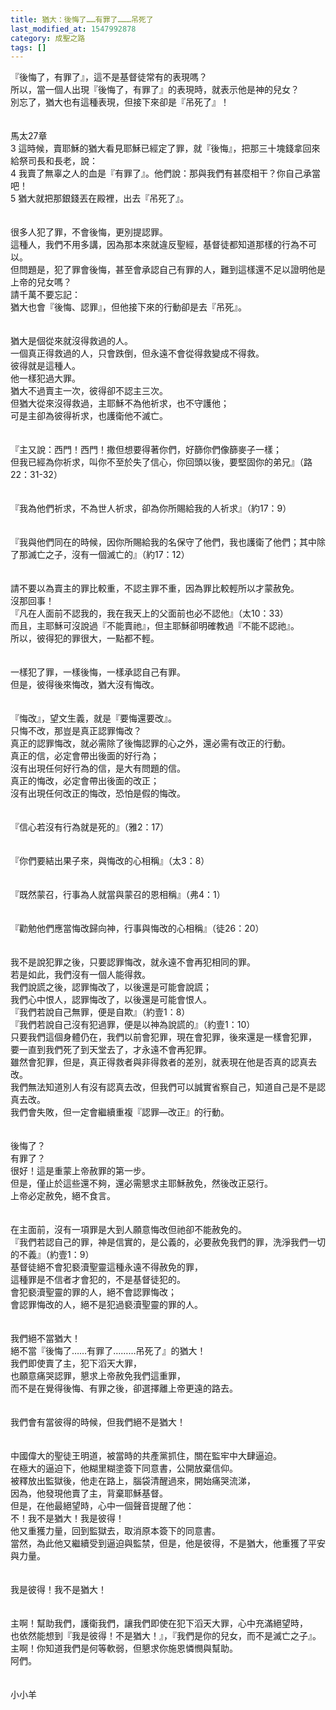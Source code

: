 ```yaml
---
title: 猶大：後悔了……有罪了………吊死了
last_modified_at: 1547992878
category: 成聖之路
tags: []
---
```


<p>『後悔了，有罪了』，這不是基督徒常有的表現嗎？<br/>所以，當一個人出現『後悔了，有罪了』的表現時，就表示他是神的兒女？<br/><!--more-->別忘了，猶大也有這種表現，但接下來卻是『吊死了』！<br/><br/><br/>馬太27章<br/>3 這時候，賣耶穌的猶大看見耶穌已經定了罪，就『後悔』，把那三十塊錢拿回來給祭司長和長老，說： <br/>4 我賣了無辜之人的血是『有罪了』。他們說：那與我們有甚麼相干？你自己承當吧！ <br/>5 猶大就把那銀錢丟在殿裡，出去『吊死了』。<br/><br/><br/>很多人犯了罪，不會後悔，更別提認罪。<br/>這種人，我們不用多講，因為那本來就違反聖經，基督徒都知道那樣的行為不可以。<br/>但問題是，犯了罪會後悔，甚至會承認自己有罪的人，難到這樣還不足以證明他是上帝的兒女嗎？<br/>請千萬不要忘記：<br/>猶大也會『後悔、認罪』，但他接下來的行動卻是去『吊死』。<br/><br/><br/>猶大是個從來就沒得救過的人。<br/>一個真正得救過的人，只會跌倒，但永遠不會從得救變成不得救。<br/>彼得就是這種人。<br/>他一樣犯過大罪。<br/>猶大不過賣主一次，彼得卻不認主三次。<br/>但猶大從來沒得救過，主耶穌不為他祈求，也不守護他；<br/>可是主卻為彼得祈求，也護衛他不滅亡。<br/><br/><br/>『主又說：西門！西門！撒但想要得著你們，好篩你們像篩麥子一樣；<br/>但我已經為你祈求，叫你不至於失了信心，你回頭以後，要堅固你的弟兄』（路22：31-32）<br/><br/><br/>『我為他們祈求，不為世人祈求，卻為你所賜給我的人祈求』（約17：9）<br/><br/><br/>『我與他們同在的時候，因你所賜給我的名保守了他們，我也護衛了他們；其中除了那滅亡之子，沒有一個滅亡的』（約17：12）<br/><br/><br/>請不要以為賣主的罪比較重，不認主罪不重，因為罪比較輕所以才蒙赦免。<br/>沒那回事！<br/>『凡在人面前不認我的，我在我天上的父面前也必不認他』（太10：33）<br/>而且，主耶穌可沒說過『不能賣祂』，但主耶穌卻明確教過『不能不認祂』。<br/>所以，彼得犯的罪很大，一點都不輕。<br/><br/><br/>一樣犯了罪，一樣後悔，一樣承認自己有罪。<br/>但是，彼得後來悔改，猶大沒有悔改。<br/><br/><br/>『悔改』，望文生義，就是『要悔還要改』。<br/>只悔不改，那豈是真正認罪悔改？<br/>真正的認罪悔改，就必需除了後悔認罪的心之外，還必需有改正的行動。<br/>真正的信，必定會帶出後面的好行為；<br/>沒有出現任何好行為的信，是大有問題的信。<br/>真正的悔改，必定會帶出後面的改正；<br/>沒有出現任何改正的悔改，恐怕是假的悔改。<br/><br/><br/>『信心若沒有行為就是死的』（雅2：17）<br/><br/><br/>『你們要結出果子來，與悔改的心相稱』（太3：8）<br/><br/><br/>『既然蒙召，行事為人就當與蒙召的恩相稱』（弗4：1）<br/><br/><br/>『勸勉他們應當悔改歸向神，行事與悔改的心相稱』（徒26：20）<br/><br/><br/>我不是說犯罪之後，只要認罪悔改，就永遠不會再犯相同的罪。<br/>若是如此，我們沒有一個人能得救。<br/>我們說謊之後，認罪悔改了，以後還是可能會說謊；<br/>我們心中恨人，認罪悔改了，以後還是可能會恨人。<br/>『我們若說自己無罪，便是自欺』（約壹1：8）<br/>『我們若說自己沒有犯過罪，便是以神為說謊的』（約壹1：10）<br/>只要我們這個身體仍在，我們以前會犯罪，現在會犯罪，後來還是一樣會犯罪，<br/>要一直到我們死了到天堂去了，才永遠不會再犯罪。<br/>雖然會犯罪，但是，真正得救者與非得救者的差別，就表現在他是否真的認真去改。<br/>我們無法知道別人有沒有認真去改，但我們可以誠實省察自己，知道自己是不是認真去改。<br/>我們會失敗，但一定會繼續重複『認罪—改正』的行動。<br/><br/><br/>後悔了？<br/>有罪了？<br/>很好！這是重蒙上帝赦罪的第一步。<br/>但是，僅止於這些還不夠，還必需懇求主耶穌赦免，然後改正惡行。<br/>上帝必定赦免，絕不食言。<br/><br/><br/>在主面前，沒有一項罪是大到人願意悔改但祂卻不能赦免的。<br/>『我們若認自己的罪，神是信實的，是公義的，必要赦免我們的罪，洗淨我們一切的不義』（約壹1：9）<br/>基督徒絕不會犯褻瀆聖靈這種永遠不得赦免的罪，<br/>這種罪是不信者才會犯的，不是基督徒犯的。<br/>會犯褻瀆聖靈的罪的人，絕不會認罪悔改；<br/>會認罪悔改的人，絕不是犯過褻瀆聖靈的罪的人。<br/><br/><br/>我們絕不當猶大！<br/>絕不當『後悔了……有罪了………吊死了』的猶大！<br/>我們即使賣了主，犯下滔天大罪，<br/>也願意痛哭認罪，懇求上帝赦免我們這重罪，<br/>而不是在覺得後悔、有罪之後，卻選擇離上帝更遠的路去。<br/><br/><br/>我們會有當彼得的時候，但我們絕不是猶大！<br/><br/><br/>中國偉大的聖徒王明道，被當時的共產黨抓住，關在監牢中大肆逼迫。<br/>在極大的逼迫下，他糊里糊塗簽下同意書，公開放棄信仰。<br/>被釋放出監獄後，他走在路上，腦袋清醒過來，開始痛哭流涕，<br/>因為，他發現他賣了主，背棄耶穌基督。<br/>但是，在他最絕望時，心中一個聲音提醒了他：<br/>不！我不是猶大！我是彼得！<br/>他又重獲力量，回到監獄去，取消原本簽下的同意書。<br/>當然，為此他又繼續受到逼迫與監禁，但是，他是彼得，不是猶大，他重獲了平安與力量。<br/><br/><br/>我是彼得！我不是猶大！<br/><br/><br/>主啊！幫助我們，護衛我們，讓我們即使在犯下滔天大罪，心中充滿絕望時，<br/>也依然能想到『我是彼得！不是猶大！』，『我們是你的兒女，而不是滅亡之子』。<br/>主啊！你知道我們是何等軟弱，但懇求你施恩憐憫與幫助。<br/>阿們。<br/><br/><br/>小小羊</p>